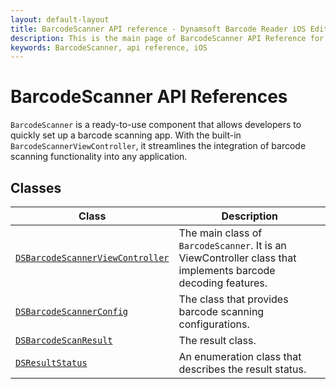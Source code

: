```yaml
---
layout: default-layout
title: BarcodeScanner API reference - Dynamsoft Barcode Reader iOS Edition
description: This is the main page of BarcodeScanner API Reference for iOS Language.
keywords: BarcodeScanner, api reference, iOS
---
```


# BarcodeScanner API References

`BarcodeScanner` is a ready-to-use component that allows developers to quickly set up a barcode scanning app. With the built-in `BarcodeScannerViewController`, it streamlines the integration of barcode scanning functionality into any application.

## Classes

| Class | Description |
| ----- | ----------- |
| [`DSBarcodeScannerViewController`](barcode-scanner-view-controller.md) | The main class of `BarcodeScanner`. It is an ViewController class that implements barcode decoding features. |
| [`DSBarcodeScannerConfig`](barcode-scanner-config.md) | The class that provides barcode scanning configurations. |
| [`DSBarcodeScanResult`](barcode-scan-result.md) | The result class. |
| [`DSResultStatus`](enum-result-status.md) | An enumeration class that describes the result status. |
